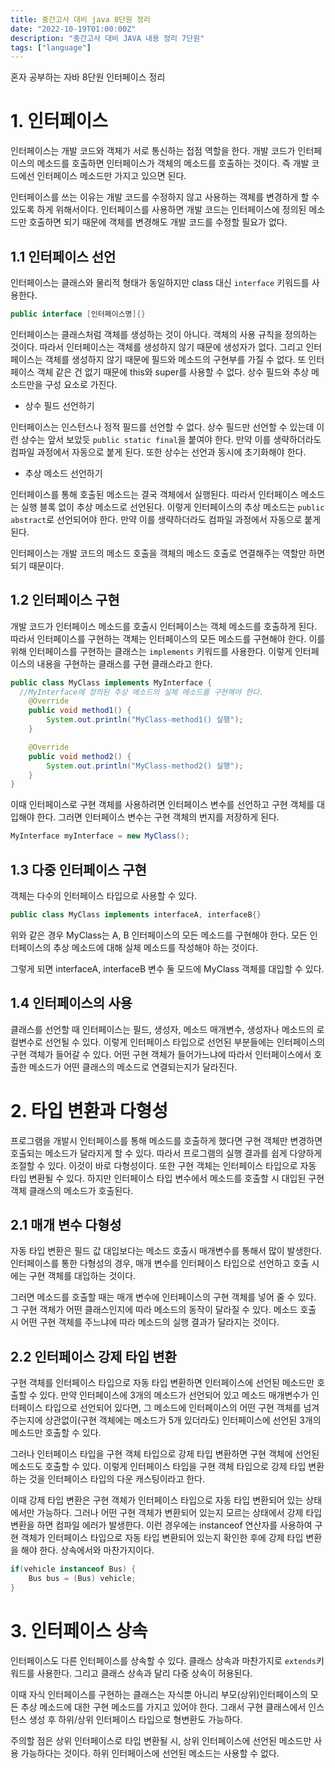 ```yaml
---
title: 중간고사 대비 java 8단원 정리
date: "2022-10-19T01:00:00Z"
description: "중간고사 대비 JAVA 내용 정리 7단원"
tags: ["language"]
---
```


혼자 공부하는 자바 8단원 인터페이스 정리

# 1. 인터페이스

인터페이스는 개발 코드와 객체가 서로 통신하는 접점 역할을 한다. 개발 코드가 인터페이스의 메소드를 호출하면 인터페이스가 객체의 메소드를 호출하는 것이다. 즉 개발 코드에선 인터페이스 메소드만 가지고 있으면 된다.

인터페이스를 쓰는 이유는 개발 코드를 수정하지 않고 사용하는 객체를 변경하게 할 수 있도록 하게 위해서이다. 인터페이스를 사용하면 개발 코드는 인터페이스에 정의된 메소드만 호출하면 되기 때문에 객체를 변경해도 개발 코드를 수정할 필요가 없다.

## 1.1 인터페이스 선언

인터페이스는 클래스와 물리적 형태가 동일하지만 class 대신 `interface` 키워드를 사용한다.

```java
public interface [인터페이스명]{}
```

인터페이스는 클래스처럼 객체를 생성하는 것이 아니다. 객체의 사용 규칙을 정의하는 것이다. 따라서 인터페이스는 객체를 생성하지 않기 때문에 생성자가 없다. 그리고 인터페이스는 객체를 생성하지 않기 때문에 필드와 메소드의 구현부를 가질 수 없다. 또 인터페이스 객체 같은 건 없기 때문에 this와 super를 사용할 수 없다. 상수 필드와 추상 메소드만을 구성 요소로 가진다.

- 상수 필드 선언하기

인터페이스는 인스턴스나 정적 필드를 선언할 수 없다. 상수 필드만 선언할 수 있는데 이런 상수는 앞서 보았듯 `public static final`을 붙여야 한다. 만약 이를 생략하더라도 컴파일 과정에서 자동으로 붙게 된다. 또한 상수는 선언과 동시에 초기화해야 한다.

- 추상 메소드 선언하기

인터페이스를 통해 호출된 메소드는 결국 객체에서 실행된다. 따라서 인터페이스 메소드는 실행 블록 없이 추상 메소드로 선언된다. 이렇게 인터페이스의 추상 메소드는 `public abstract`로 선언되어야 한다. 만약 이를 생략하더라도 컴파일 과정에서 자동으로 붙게 된다.

인터페이스는 개발 코드의 메소드 호출을 객체의 메소드 호출로 연결해주는 역할만 하면 되기 때문이다.

## 1.2 인터페이스 구현

개발 코드가 인터페이스 메소드를 호출시 인터페이스는 객체 메소드를 호출하게 된다. 따라서 인터페이스를 구현하는 객체는 인터페이스의 모든 메소드를 구현해야 한다. 이를 위해 인터페이스를 구현하는 클래스는 `implements` 키워드를 사용한다. 이렇게 인터페이스의 내용을 구현하는 클래스를 구현 클래스라고 한다.

```java
public class MyClass implements MyInterface {
  //MyInterface에 정의된 추상 메소드의 실체 메소드를 구현해야 한다.
    @Override
    public void method1() {
        System.out.println("MyClass-method1() 실행");
    }

    @Override
    public void method2() {
        System.out.println("MyClass-method2() 실행");
    }
}
```

이때 인터페이스로 구현 객체를 사용하려면 인터페이스 변수를 선언하고 구현 객체를 대입해야 한다. 그러면 인터페이스 변수는 구현 객체의 번지를 저장하게 된다.

```java
MyInterface myInterface = new MyClass();
```

## 1.3 다중 인터페이스 구현

객체는 다수의 인터페이스 타입으로 사용할 수 있다.

```java
public class MyClass implements interfaceA, interfaceB{}
```

위와 같은 경우 MyClass는 A, B 인터페이스의 모든 메소드를 구현해야 한다. 모든 인터페이스의 추상 메소드에 대해 실체 메소드를 작성해야 하는 것이다.

그렇게 되면 interfaceA, interfaceB 변수 둘 모드에 MyClass 객체를 대입할 수 있다.

## 1.4 인터페이스의 사용

클래스를 선언할 때 인터페이스는 필드, 생성자, 메소드 매개변수, 생성자나 메소드의 로컬변수로 선언될 수 있다. 이렇게 인터페이스 타입으로 선언된 부분들에는 인터페이스의 구현 객체가 들어갈 수 있다. 어떤 구현 객체가 들어가느냐에 따라서 인터페이스에서 호출한 메소드가 어떤 클래스의 메소드로 연결되는지가 달라진다.

# 2. 타입 변환과 다형성

프로그램을 개발시 인터페이스를 통해 메소드를 호출하게 했다면 구현 객체만 변경하면 호출되는 메소드가 달라지게 할 수 있다. 따라서 프로그램의 실행 결과를 쉽게 다양하게 조절할 수 있다. 이것이 바로 다형성이다. 또한 구현 객체는 인터페이스 타입으로 자동 타입 변환될 수 있다. 하지만 인터페이스 타입 변수에서 메소드를 호출할 시 대입된 구현 객체 클래스의 메소드가 호출된다.

## 2.1 매개 변수 다형성

자동 타입 변환은 필드 값 대입보다는 메소드 호출시 매개변수를 통해서 많이 발생한다. 인터페이스를 통한 다형성의 경우, 매개 변수를 인터페이스 타입으로 선언하고 호출 시에는 구현 객체를 대입하는 것이다.

그러면 메소드를 호출할 때는 매개 변수에 인터페이스의 구현 객체를 넣어 줄 수 있다. 그 구현 객체가 어떤 클래스인지에 따라 메소드의 동작이 달라질 수 있다. 메소드 호출 시 어떤 구현 객체를 주느냐에 따라 메소드의 실행 결과가 달라지는 것이다.

## 2.2 인터페이스 강제 타입 변환

구현 객체를 인터페이스 타입으로 자동 타입 변환하면 인터페이스에 선언된 메소드만 호출할 수 있다. 만약 인터페이스에 3개의 메소드가 선언되어 있고 메소드 매개변수가 인터페이스 타입으로 선언되어 있다면, 그 메소드에 인터페이스의 어떤 구현 객체를 넘겨주는지에 상관없이(구현 객체에는 메소드가 5개 있더라도) 인터페이스에 선언된 3개의 메소드만 호출할 수 있다.

그러나 인터페이스 타입을 구현 객체 타입으로 강제 타입 변환하면 구현 객체에 선언된 메소드도 호출할 수 있다. 이렇게 인터페이스 타입을 구현 객체 타입으로 강제 타입 변환하는 것을 인터페이스 타입의 다운 캐스팅이라고 한다.

이때 강제 타입 변환은 구현 객체가 인터페이스 타입으로 자동 타입 변환되어 있는 상태에서만 가능하다. 그러나 어떤 구현 객체가 변환되어 있는지 모르는 상태에서 강제 타입 변환을 하면 컴파일 에러가 발생한다. 이런 경우에는 instanceof 연산자를 사용하여 구현 객체가 인터페이스 타입으로 자동 타입 변환되어 있는지 확인한 후에 강제 타입 변환을 해야 한다. 상속에서와 마찬가지이다.

```java
if(vehicle instanceof Bus) {
    Bus bus = (Bus) vehicle;
}
```

# 3. 인터페이스 상속

인터페이스도 다른 인터페이스를 상속할 수 있다. 클래스 상속과 마찬가지로 `extends`키워드를 사용한다. 그리고 클래스 상속과 달리 다중 상속이 허용된다.

이때 자식 인터페이스를 구현하는 클래스는 자식뿐 아니리 부모(상위)인터페이스의 모든 추상 메소드에 대한 구현 메소드를 가지고 있어야 한다. 그래서 구현 클래스에서 인스턴스 생성 후 하위/상위 인터페이스 타입으로 형변환도 가능하다.

주의할 점은 상위 인터페이스로 타입 변환될 시, 상위 인터페이스에 선언된 메소드만 사용 가능하다는 것이다. 하위 인터페이스에 선언된 메소드는 사용할 수 없다.

